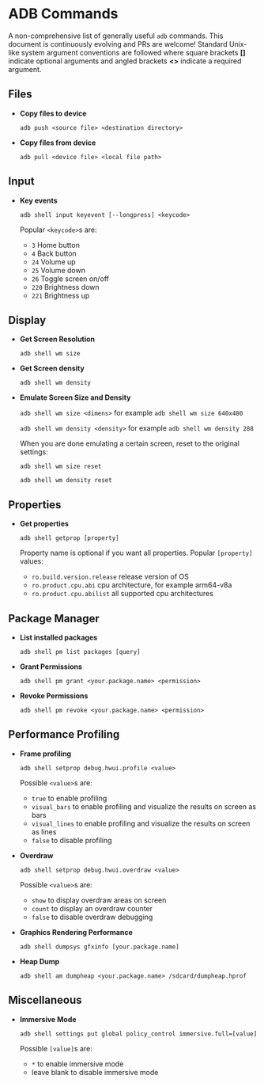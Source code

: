 ADB Commands
============

A non-comprehensive list of generally useful `adb` commands. This document is continuously evolving and PRs are welcome! Standard Unix-like system argument conventions are followed where square brackets **[]** indicate optional arguments and angled brackets **<>** indicate a required argument.

Files
-----

- **Copy files to device**

  `adb push <source file> <destination directory>`

- **Copy files from device**
  
  `adb pull <device file> <local file path>`


Input
-----

- **Key events**

  `adb shell input keyevent [--longpress] <keycode>`
  
  Popular `<keycode>`s are:
  - `3`     Home button
  - `4`     Back button
  - `24`    Volume up
  - `25`    Volume down
  - `26`    Toggle screen on/off
  - `220`   Brightness down
  - `221`   Brightness up

Display
-------

- **Get Screen Resolution**

  `adb shell wm size`
  
- **Get Screen density**

  `adb shell wm density`
  
- **Emulate Screen Size and Density**

  `adb shell wm size <dimens>` for example `adb shell wm size 640x480`
  
  `adb shell wm density <density>` for example `adb shell wm density 288`
  
  When you are done emulating a certain screen, reset to the original settings:
  
  `adb shell wm size reset`
  
  `adb shell wm density reset`

Properties
----------

- **Get properties**

  `adb shell getprop [property]`
  
  Property name is optional if you want all properties. Popular `[property]` values:
  - `ro.build.version.release` release version of OS
  - `ro.product.cpu.abi` cpu architecture, for example arm64-v8a
  - `ro.product.cpu.abilist` all supported cpu architectures

Package Manager
---------------

- **List installed packages**

  `adb shell pm list packages [query]`

- **Grant Permissions**

  `adb shell pm grant <your.package.name> <permission>`
  
- **Revoke Permissions**

  `adb shell pm revoke <your.package.name> <permission>`


Performance Profiling
---------------------

- **Frame profiling**

  `adb shell setprop debug.hwui.profile <value>`
  
  Possible `<value>`s are:
  - `true` to enable profiling
  - `visual_bars` to enable profiling and visualize the results on screen as bars
  - `visual_lines` to enable profiling and visualize the results on screen as lines
  - `false` to disable profiling

- **Overdraw**

  `adb shell setprop debug.hwui.overdraw <value>`
  
  Possible `<value>`s are:
  - `show` to display overdraw areas on screen
  - `count` to display an overdraw counter
  - `false` to disable overdraw debugging
  
- **Graphics Rendering Performance**
  
  `adb shell dumpsys gfxinfo [your.package.name]`
  
- **Heap Dump**

  `adb shell am dumpheap <your.package.name> /sdcard/dumpheap.hprof`
  
Miscellaneous
-------------

- **Immersive Mode**
  
  `adb shell settings put global policy_control immersive.full=[value]`
  
  Possible `[value]`s are:
  - `*` to enable immersive mode
  - leave blank to disable immersive mode
